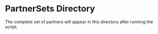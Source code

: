 # PartnerSets Directory

The complete set of partners will appear in this directory after running the script.